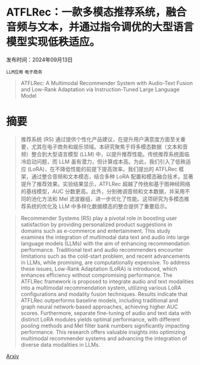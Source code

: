 # ATFLRec：一款多模态推荐系统，融合音频与文本，并通过指令调优的大型语言模型实现低秩适应。

发布时间：2024年09月13日

`LLM应用` `电子商务`

> ATFLRec: A Multimodal Recommender System with Audio-Text Fusion and Low-Rank Adaptation via Instruction-Tuned Large Language Model

# 摘要

> 推荐系统 (RS) 通过提供个性化产品建议，在提升用户满意度方面至关重要，尤其在电子商务和娱乐领域。本研究聚焦于将多模态数据（文本和音频）整合到大型语言模型 (LLM) 中，以提升推荐性能。传统推荐系统面临冷启动问题，而 LLM 虽有潜力，但计算成本高。为此，我们引入了低秩适应 (LoRA)，在不降低性能的前提下提高效率。我们提出的 ATFLRec 框架，通过整合音频和文本模态，结合多种 LoRA 配置和模态融合技术，显著提升了推荐效果。实验结果显示，ATFLRec 超越了传统和基于图神经网络的基线模型，AUC 分数更高。此外，分别微调音频和文本数据，并采用不同的池化方法和 Mel 滤波器组，进一步优化了性能。这项研究为多模态推荐系统的优化及 LLM 中多样化数据模态的整合提供了重要启示。

> Recommender Systems (RS) play a pivotal role in boosting user satisfaction by providing personalized product suggestions in domains such as e-commerce and entertainment. This study examines the integration of multimodal data text and audio into large language models (LLMs) with the aim of enhancing recommendation performance. Traditional text and audio recommenders encounter limitations such as the cold-start problem, and recent advancements in LLMs, while promising, are computationally expensive. To address these issues, Low-Rank Adaptation (LoRA) is introduced, which enhances efficiency without compromising performance. The ATFLRec framework is proposed to integrate audio and text modalities into a multimodal recommendation system, utilizing various LoRA configurations and modality fusion techniques. Results indicate that ATFLRec outperforms baseline models, including traditional and graph neural network-based approaches, achieving higher AUC scores. Furthermore, separate fine-tuning of audio and text data with distinct LoRA modules yields optimal performance, with different pooling methods and Mel filter bank numbers significantly impacting performance. This research offers valuable insights into optimizing multimodal recommender systems and advancing the integration of diverse data modalities in LLMs.

[Arxiv](https://arxiv.org/abs/2409.08543)